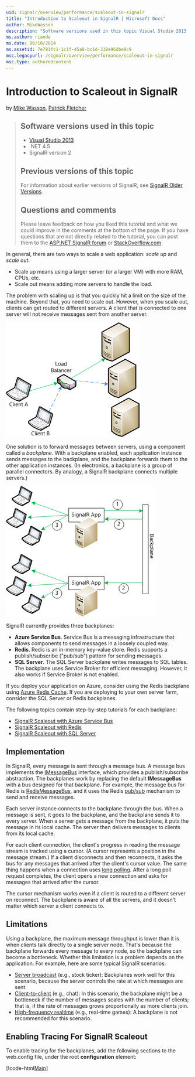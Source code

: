 ```yaml
---
uid: signalr/overview/performance/scaleout-in-signalr
title: "Introduction to Scaleout in SignalR | Microsoft Docs"
author: MikeWasson
description: "Software versions used in this topic Visual Studio 2013 .NET 4.5 SignalR version 2 Previous versions of this topic For information about earlier versions of..."
ms.author: riande
ms.date: 06/10/2014
ms.assetid: 7e781fc1-1c1f-45a8-bc1d-338e96dbe9c9
msc.legacyurl: /signalr/overview/performance/scaleout-in-signalr
msc.type: authoredcontent
---
```

Introduction to Scaleout in SignalR
====================
by [Mike Wasson](https://github.com/MikeWasson), [Patrick Fletcher](https://github.com/pfletcher)

> ## Software versions used in this topic
> 
> 
> - [Visual Studio 2013](https://www.microsoft.com/visualstudio/eng/2013-downloads)
> - .NET 4.5
> - SignalR version 2
>   
> 
> 
> ## Previous versions of this topic
> 
> For information about earlier versions of SignalR, see [SignalR Older Versions](../older-versions/index.md).
> 
> ## Questions and comments
> 
> Please leave feedback on how you liked this tutorial and what we could improve in the comments at the bottom of the page. If you have questions that are not directly related to the tutorial, you can post them to the [ASP.NET SignalR forum](https://forums.asp.net/1254.aspx/1?ASP+NET+SignalR) or [StackOverflow.com](http://stackoverflow.com/).


In general, there are two ways to scale a web application: *scale up* and *scale out*.

- Scale up means using a larger server (or a larger VM) with more RAM, CPUs, etc.
- Scale out means adding more servers to handle the load.

The problem with scaling up is that you quickly hit a limit on the size of the machine. Beyond that, you need to scale out. However, when you scale out, clients can get routed to different servers. A client that is connected to one server will not receive messages sent from another server.

![](scaleout-in-signalr/_static/image1.png)

One solution is to forward messages between servers, using a component called a *backplane*. With a backplane enabled, each application instance sends messages to the backplane, and the backplane forwards them to the other application instances. (In electronics, a backplane is a group of parallel connectors. By analogy, a SignalR backplane connects multiple servers.)

![](scaleout-in-signalr/_static/image2.png)

SignalR currently provides three backplanes:

- **Azure Service Bus**. Service Bus is a messaging infrastructure that allows components to send messages in a loosely coupled way.
- **Redis**. Redis is an in-memory key-value store. Redis supports a publish/subscribe ("pub/sub") pattern for sending messages.
- **SQL Server**. The SQL Server backplane writes messages to SQL tables. The backplane uses Service Broker for efficient messaging. However, it also works if Service Broker is not enabled.

If you deploy your application on Azure, consider using the Redis backplane using [Azure Redis Cache](https://azure.microsoft.com/services/cache/). If you are deploying to your own server farm, consider the SQL Server or Redis backplanes.

The following topics contain step-by-step tutorials for each backplane:

- [SignalR Scaleout with Azure Service Bus](scaleout-with-windows-azure-service-bus.md)
- [SignalR Scaleout with Redis](scaleout-with-redis.md)
- [SignalR Scaleout with SQL Server](scaleout-with-sql-server.md)

## Implementation

In SignalR, every message is sent through a message bus. A message bus implements the [IMessageBus](https://msdn.microsoft.com/library/microsoft.aspnet.signalr.messaging.imessagebus(v=vs.100).aspx) interface, which provides a publish/subscribe abstraction. The backplanes work by replacing the default **IMessageBus** with a bus designed for that backplane. For example, the message bus for Redis is [RedisMessageBus](https://msdn.microsoft.com/library/microsoft.aspnet.signalr.redis.redismessagebus(v=vs.100).aspx), and it uses the Redis [pub/sub](http://redis.io/topics/pubsub) mechanism to send and receive messages.

Each server instance connects to the backplane through the bus. When a message is sent, it goes to the backplane, and the backplane sends it to every server. When a server gets a message from the backplane, it puts the message in its local cache. The server then delivers messages to clients from its local cache.

For each client connection, the client's progress in reading the message stream is tracked using a cursor. (A cursor represents a position in the message stream.) If a client disconnects and then reconnects, it asks the bus for any messages that arrived after the client's cursor value. The same thing happens when a connection uses [long polling](../getting-started/introduction-to-signalr.md#transports). After a long poll request completes, the client opens a new connection and asks for messages that arrived after the cursor.

The cursor mechanism works even if a client is routed to a different server on reconnect. The backplane is aware of all the servers, and it doesn't matter which server a client connects to.

## Limitations

Using a backplane, the maximum message throughput is lower than it is when clients talk directly to a single server node. That's because the backplane forwards every message to every node, so the backplane can become a bottleneck. Whether this limitation is a problem depends on the application. For example, here are some typical SignalR scenarios:

- [Server broadcast](../getting-started/tutorial-server-broadcast-with-signalr.md) (e.g., stock ticker): Backplanes work well for this scenario, because the server controls the rate at which messages are sent.
- [Client-to-client](../getting-started/tutorial-getting-started-with-signalr.md) (e.g., chat): In this scenario, the backplane might be a bottleneck if the number of messages scales with the number of clients; that is, if the rate of messages grows proportionally as more clients join.
- [High-frequency realtime](../getting-started/tutorial-high-frequency-realtime-with-signalr.md) (e.g., real-time games): A backplane is not recommended for this scenario.

## Enabling Tracing For SignalR Scaleout

To enable tracing for the backplanes, add the following sections to the web.config file, under the root **configuration** element:

[!code-html[Main](scaleout-in-signalr/samples/sample1.html)]

